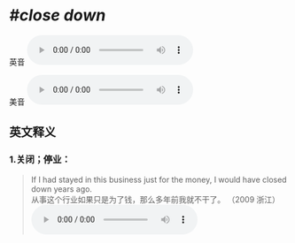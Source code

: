 # ***\#close down*** 
英音
<audio src="./media/close down1.aac" controls="controls"></audio>

美音
<audio src="./media/close down2.aac" controls="controls"></audio>



  

英文释义
---
### 1.**关闭；停业：**  

 > If I had stayed in this business just for the money, I would have closed down years ago.  
 > 从事这个行业如果只是为了钱，那么多年前我就不干了。  （2009 浙江）  
<audio src="./media/13-close.aac" controls="controls"></audio>



